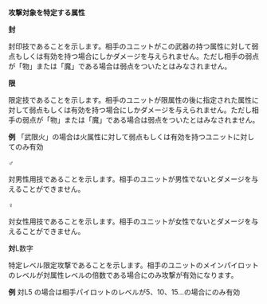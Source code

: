 **攻撃対象を特定する属性**

**封**

封印技であることを示します。相手のユニットがこの武器の持つ属性に対して弱点もしくは有効を持つ場合にしかダメージを与えられません。ただし相手の弱点が「物」または「魔」である場合は弱点をついたとはみなされません。

**限**

限定技であることを示します。相手のユニットが限属性の後に指定された属性に対して弱点もしくは有効を持つ場合にしかダメージを与えられません。ただし相手の弱点が「物」または「魔」である場合は弱点をついたとはみなされません。

**例** 「武限火」の場合は火属性に対して弱点もしくは有効を持つユニットに対してのみ有効

**♂**

対男性用技であることを示します。相手のユニットが男性でないとダメージを与えることができません。

**♀**

対女性用技であることを示します。相手のユニットが女性でないとダメージを与えることができません。

**対**L数字

特定レベル限定攻撃であることを示します。相手のユニットのメインパイロットのレベルが対属性レベルの倍数である場合にのみ攻撃が有効になります。

**例** 対L5 の場合は相手パイロットのレベルが5、10、15…の場合にのみ有効
